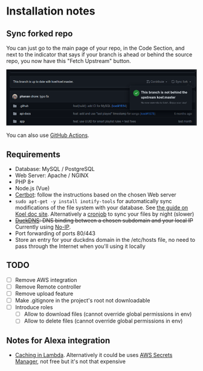 # Installation notes

## Sync forked repo

You can just go to the main page of your repo, in the Code Section, and next to the indicator that says if your
branch is ahead or behind the source repo, you now have this "Fetch Upstream" button.

![ui_sync_fork.png](docs%2Fui_sync_fork.png)

You can also use [GitHub Actions](https://docs.github.com/en/actions).

## Requirements

* Database: MySQL / PostgreSQL
* Web Server: Apache / NGINX
* PHP 8+
* Node.js (Vue)
* [Certbot](https://certbot.eff.org/): follow the instructions based on the chosen Web server
* `sudo apt-get -y install inotify-tools` for automatically sync modifications of the file system with your database.
  See [the guide on Koel doc site](https://docs.koel.dev/watch.html#_2-set-up-a-watcher-script). Alternatively a
  [cronjob](https://docs.koel.dev/#music-discovery) to sync your files by night (slower)
* ~~[DuckDNS](https://www.duckdns.org/): DNS binding between a chosen subdomain and your local IP~~ Currently using [No-IP](https://www.noip.com/).
* Port forwarding of ports 80/443
* Store an entry for your duckdns domain in the /etc/hosts file, no need to pass through the Internet
when you'll using it locally

## TODO

* [ ] Remove AWS integration
* [ ] Remove Remote controller
* [ ] Remove upload feature
* [ ] Make .gitignore in the project's root not downloadable
* [ ] Introduce roles
  * [ ] Allow to download files (cannot override global permissions in env)
  * [ ] Allow to delete files (cannot override global permissions in env)

## Notes for Alexa integration

* [Caching in Lambda](https://www.sebastianhesse.de/2018/12/16/caching-in-aws-lambda/). Alternatively
it could be uses [AWS Secrets Manager](https://aws.amazon.com/secrets-manager/), not free but it's not that expensive
